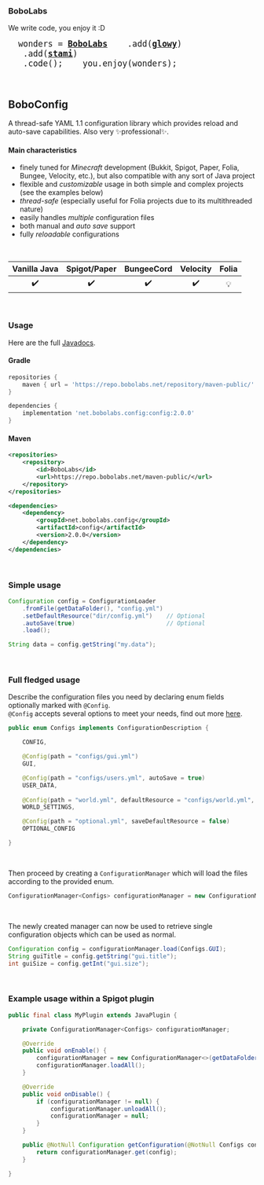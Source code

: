 ### BoboLabs

We write code, you enjoy it :D

<big><pre>
&nbsp;wonders =&nbsp;[**BoboLabs**](https://www.bobolabs.net)
&nbsp;&nbsp;&nbsp;.add([**glowy**](https://www.fabionebbia.com))
&nbsp;&nbsp;&nbsp;.add([**stami**](https://stami.bobolabs.net))
&nbsp;&nbsp;&nbsp;.code();
&nbsp;
&nbsp;you.enjoy(wonders);
</pre></big>

<br>

## BoboConfig

A thread-safe YAML 1.1 configuration library which provides reload and auto-save capabilities. Also very ✨professional✨.

#### Main characteristics
- finely tuned for *Minecraft* development (Bukkit, Spigot, Paper, Folia, Bungee, Velocity, etc.), but also compatible with any sort of Java project
- flexible and _customizable_ usage in both simple and complex projects (see the examples below)
- _thread-safe_ (especially useful for Folia projects due to its multithreaded nature)
- easily handles _multiple_ configuration files
- both manual and _auto save_ support
- fully _reloadable_ configurations

<br>

|    Vanilla Java    |    Spigot/Paper    |     BungeeCord     |      Velocity      | Folia |
|:------------------:|:------------------:|:------------------:|:------------------:|:-----:|
| :heavy_check_mark: | :heavy_check_mark: | :heavy_check_mark: | :heavy_check_mark: |  💡   |

<br>

### Usage

Here are the full [Javadocs](https://docs.bobolabs.net/config/).

#### Gradle
```gradle
repositories {
    maven { url = 'https://repo.bobolabs.net/repository/maven-public/' }
}

dependencies {
    implementation 'net.bobolabs.config:config:2.0.0'
}
```

#### Maven
```xml
<repositories>
    <repository>
        <id>BoboLabs</id>
        <url>https://repo.bobolabs.net/maven-public/</url>
    </repository>
</repositories>

<dependencies>
    <dependency>
        <groupId>net.bobolabs.config</groupId>
        <artifactId>config</artifactId>
        <version>2.0.0</version>
    </dependency>
</dependencies>
```

<br>

### Simple usage
  ```java
  Configuration config = ConfigurationLoader
      .fromFile(getDataFolder(), "config.yml")
      .setDefaultResource("dir/config.yml")    // Optional
      .autoSave(true)                          // Optional
      .load();
  
  String data = config.getString("my.data");
  ```

<br>

### Full fledged usage

Describe the configuration files you need by declaring enum fields optionally marked with `@Config`.  
`@Config` accepts several options to meet your needs, find out more [here](TODO).

  ```java
  public enum Configs implements ConfigurationDescription {
  
      CONFIG,
  
      @Config(path = "configs/gui.yml")
      GUI,
  
      @Config(path = "configs/users.yml", autoSave = true)
      USER_DATA,
      
      @Config(path = "world.yml", defaultResource = "configs/world.yml", autoSave = true)
      WORLD_SETTINGS,

      @Config(path = "optional.yml", saveDefaultResource = false)
      OPTIONAL_CONFIG
  
  }
  ```

<br>

Then proceed by creating a `ConfigurationManager` which will load the files according to the provided enum.

```java
ConfigurationManager<Configs> configurationManager = new ConfigurationManager<>(getDataFolder(), Configs.class);
```

<br>

The newly created manager can now be used to retrieve single configuration objects which can be used as normal.

```java
Configuration config = configurationManager.load(Configs.GUI);
String guiTitle = config.getString("gui.title");
int guiSize = config.getInt("gui.size");
```

<br>

### Example usage within a Spigot plugin

```java
public final class MyPlugin extends JavaPlugin {

    private ConfigurationManager<Configs> configurationManager;

    @Override
    public void onEnable() {
        configurationManager = new ConfigurationManager<>(getDataFolder(), Configs.class);
        configurationManager.loadAll();
    }

    @Override
    public void onDisable() {
        if (configurationManager != null) {
            configurationManager.unloadAll();
            configurationManager = null;
        }
    }

    public @NotNull Configuration getConfiguration(@NotNull Configs config) {
        return configurationManager.get(config);
    }

}
```
